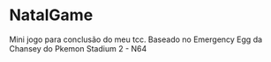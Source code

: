 # NatalGame
Mini jogo para conclusão do meu tcc. Baseado no Emergency Egg da Chansey do Pkemon Stadium 2 - N64

